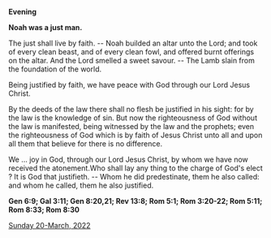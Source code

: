 **Evening**

**Noah was a just man.**
 
The just shall live by faith. -- Noah builded an altar unto the Lord; and took of every clean beast, and of every clean fowl, and offered burnt offerings on the altar. And the Lord smelled a sweet savour. -- The Lamb slain from the foundation of the world.
 
Being justified by faith, we have peace with God through our Lord Jesus Christ.
 
By the deeds of the law there shall no flesh be justified in his sight: for by the law is the knowledge of sin. But now the righteousness of God without the law is manifested, being witnessed by the law and the prophets; even the righteousness of God which is by faith of Jesus Christ unto all and upon all them that believe for there is no difference.
 
We ... joy in God, through our Lord Jesus Christ, by whom we have now received the atonement.Who shall lay any thing to the charge of God's elect ? It is God that justifieth. -- Whom he did predestinate, them he also called: and whom he called, them he also justified.  

**Gen 6:9; Gal 3:11; Gen 8:20,21; Rev 13:8; Rom 5:1; Rom 3:20-22; Rom 5:11; Rom 8:33; Rom 8:30**

[Sunday 20-March, 2022](https://t.me/daily_light)
